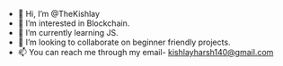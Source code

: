 - 👋 Hi, I’m @TheKishlay
- 👀 I’m interested in Blockchain.
- 🌱 I’m currently learning JS.
- 💞️ I’m looking to collaborate on beginner friendly projects.
- 📫 You can reach me through my email- kishlayharsh140@gmail.com

<!---
TheKishlay/TheKishlay is a ✨ special ✨ repository because its `README.md` (this file) appears on your GitHub profile.
You can click the Preview link to take a look at your changes.
--->
